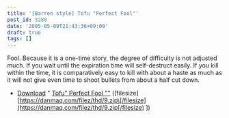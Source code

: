 ```yaml
---
title: '[Barren style] Tofu "Perfect Fool"'
post_id: 3280
date: '2005-05-09T21:43:36+09:00'
draft: true
tags: []
---
```


Fool. Because it is a one-time story, the degree of difficulty is not adjusted much. If you wait until the expiration time will self-destruct easily. If you kill within the time, it is comparatively easy to kill with about a haste as much as it will not give even time to shoot bullets from about a half cut down.

*   [Download](https://danmaq.com/filez/thd/9.zip) " [Tofu" Perfect Fool ""](https://danmaq.com/filez/thd/9.zip) (\[filesize\] [https://danmaq.com/filez/thd/9.zip\[/filesize](https://danmaq.com/filez/thd/9.zip[/filesize) \])
